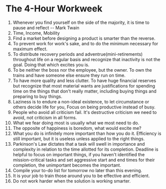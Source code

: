 # The 4-Hour Workweek

1. Whenever you find yourself on the side of the majority, it is time to pause and reflect -- Mark Twain
2. Time, Income, Mobility
3. Find a market before designing a product is smarter than the reverse.
4. To prevent work for work's sake, and to do the minimum necessary for maximum effect.
5. To distribute recovery periods and adventrue(mini-retirements) throughout life on a regular basis and recognize that inactivity is not the goal. Doing that which excites you is.
6. To be neither the boss nor the employee, but the owner. To own the trains and have someone else ensure they run on time.
7. To have more quality and less clutter. To have huge financial reserves but recognize that most material wants are justifications for spending time on the things that don't really matter, including buying things and preparing to buy things. 
8. Laziness is to endure a non-ideal existence, to let circumstance or others decide life for you, Focus on being productive instead of busy. 
9. People who avoid all criticism fail. It's destructive criticism we need to avoid, not criticism in all forms. 
10. What we fear doing most is usually what we most need to do. 
11. The opposite of happiness is boredom, what would excite me?
12. What you do is infinitely more important than how you do it. Efficiency is still important, but it is useless unless applied to the right things. 
13. Parkinson's Law dictates that a task will swell in importance and complexity in relation to the time allotted for its completion. Deadline is helpful to focus on important things, if you haven't identified the mission-critical tasks and set aggressive start and end times for their completion, the unimportant becomes the important.
14. Compile your to-do list for tomorrow no later than this evening.
15. It is your job to train those around you to be effective and efficient.
16. Do not work harder when the solution is working smarter. 

